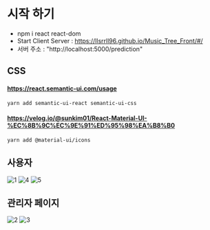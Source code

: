 # 시작 하기
- npm i react react-dom
- Start Client Server : https://llsrrll96.github.io/Music_Tree_Front/#/
- 서버 주소 : "http://localhost:5000/prediction"


## CSS
#### https://react.semantic-ui.com/usage
`yarn add semantic-ui-react semantic-ui-css`


#### https://velog.io/@sunkim01/React-Material-UI-%EC%8B%9C%EC%9E%91%ED%95%98%EA%B8%B0
`yarn add @material-ui/icons`

## 사용자 
![1](https://user-images.githubusercontent.com/58140426/131463780-fe59ac8e-6729-40a3-86ca-a833ddf9dbdc.PNG)
![4](https://user-images.githubusercontent.com/58140426/131463795-f6ebcf81-a0d0-4aad-85da-cdb431d9344c.PNG)
![5](https://user-images.githubusercontent.com/58140426/131463804-7afb6b1f-6e74-4102-bad7-e8be314f4891.PNG)

## 관리자 페이지
![2](https://user-images.githubusercontent.com/58140426/131463813-6712bab2-8fb5-49aa-8785-cf807a94df0b.PNG)
![3](https://user-images.githubusercontent.com/58140426/131463819-a33b73a6-b8ea-45b1-af0f-19631aaab3a6.PNG)
